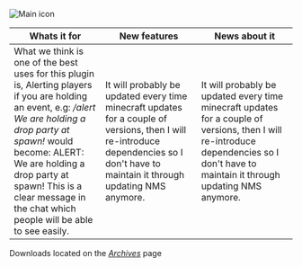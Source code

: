 ![Main icon](http://goo.gl/5HcH7T)

Whats it for | New features | News about it
------------ | ------------- | -------------
What we think is one of the best uses for this plugin is, Alerting players if you are holding an event, e.g: _/alert We are holding a drop party at spawn!_ would become: ALERT: We are holding a drop party at spawn! This is a clear message in the chat which people will be able to see easily. | It will probably be updated every time minecraft updates for a couple of versions, then I will re-introduce dependencies so I don't have to maintain it through updating NMS anymore. | It will probably be updated every time minecraft updates for a couple of versions, then I will re-introduce dependencies so I don't have to maintain it through updating NMS anymore.

Downloads located on the [_Archives_](http://boomboompower.weebly.com/archives.html) page

